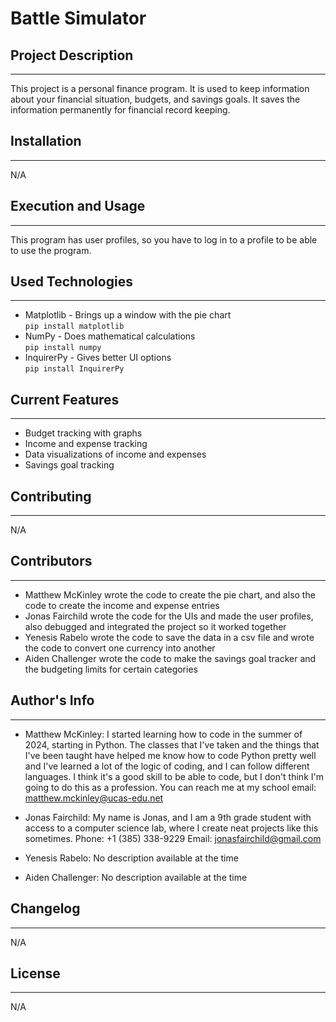 # Battle Simulator

## Project Description
---
This project is a personal finance program. It is used to keep information about your financial situation, budgets, and savings goals. It saves the information permanently for financial record keeping.  

## Installation
---
N/A  

## Execution and Usage
---
This program has user profiles, so you have to log in to a profile to be able to use the program.   


## Used Technologies
---
+ Matplotlib - Brings up a window with the pie chart  
`pip install matplotlib`
+ NumPy - Does mathematical calculations  
`pip install numpy`
+ InquirerPy - Gives better UI options  
`pip install InquirerPy`

## Current Features
---
+ Budget tracking with graphs
+ Income and expense tracking
+ Data visualizations of income and expenses
+ Savings goal tracking  

## Contributing
---
N/A  

## Contributors
---
+ Matthew McKinley wrote the code to create the pie chart, and also the code to create the income and expense entries
+ Jonas Fairchild wrote the code for the UIs and made the user profiles, also debugged and integrated the project so it worked together
+ Yenesis Rabelo wrote the code to save the data in a csv file and wrote the code to convert one currency into another
+ Aiden Challenger wrote the code to make the savings goal tracker and the budgeting limits for certain categories

## Author's Info
---
+ Matthew McKinley:
I started learning how to code in the summer of 2024, starting in Python. The classes that I've taken and the things that I've been taught have helped me know how to code Python pretty well and I've learned a lot of the logic of coding, and I can follow different languages. I think it's a good skill to be able to code, but I don't think I'm going to do this as a profession. You can reach me at my school email: matthew.mckinley@ucas-edu.net  

+ Jonas Fairchild:
My name is Jonas, and I am a 9th grade student with access to a computer science lab, where I create neat projects like this sometimes.
Phone: +1 (385) 338-9229    Email: jonasfairchild@gmail.com  

+ Yenesis Rabelo:
No description available at the time  

+ Aiden Challenger:
No description available at the time  

## Changelog
---
N/A  

## License
---
N/A